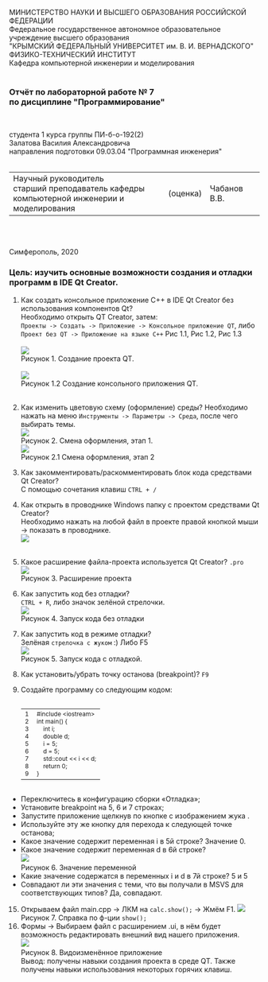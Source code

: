 МИНИСТЕРСТВО НАУКИ  И ВЫСШЕГО ОБРАЗОВАНИЯ РОССИЙСКОЙ ФЕДЕРАЦИИ  
Федеральное государственное автономное образовательное учреждение высшего образования  
"КРЫМСКИЙ ФЕДЕРАЛЬНЫЙ УНИВЕРСИТЕТ им. В. И. ВЕРНАДСКОГО"  
ФИЗИКО-ТЕХНИЧЕСКИЙ ИНСТИТУТ  
Кафедра компьютерной инженерии и моделирования
<br/><br/>
 
### Отчёт по лабораторной работе № 7<br/> по дисциплине "Программирование"
<br/>
 
студента 1 курса группы ПИ-б-о-192(2)  
Залатова Василия Александровича  
направления подготовки 09.03.04 "Программная инженерия"  
<br/>
 
<table>
<tr><td>Научный руководитель<br/> старший преподаватель кафедры<br/> компьютерной инженерии и моделирования</td>
<td>(оценка)</td>
<td>Чабанов В.В.</td>
</tr>
</table>
<br/><br/>
 
Симферополь, 2020


### Цель: изучить основные возможности создания и отладки программ в IDE Qt Creator.

1. Как создать консольное приложение С++ в IDE Qt Creator без использования компонентов Qt?</br>
  Необходимо открыть QT Creator, затем:<br>
  `Проекты -> Создать -> Приложение -> Консольное приложение QT`, либо ` Проект без QT -> Приложение на языке C++`
  Рис 1.1, Рис 1.2, Рис 1.3<br><br>
  ![](https://sun9-47.userapi.com/c857128/v857128488/e8a62/UbwN0jpdiuQ.jpg)<br>
   Рисунок 1. Создание проекта QT.<br><br>
  ![](https://sun9-65.userapi.com/c857128/v857128488/e8a74/UZUlz9fxhRI.jpg)
  <br> Рисунок 1.2 Создание консольного приложения QT.<br><br>
2. Как изменить цветовую схему (оформление) среды?
  Необходимо нажать на меню `Инструменты -> Параметры -> Среда`, после чего выбирать темы.<br>
  ![](https://sun9-58.userapi.com/c857128/v857128488/e8a90/FhDwF9PsF-E.jpg)
  <br>Рисунок 2. Смена оформления, этап 1.<br>
  ![](https://sun9-50.userapi.com/c857128/v857128488/e8aa2/GbsJhVmxDpY.jpg)
<br>Рисунок 2.1 Смена оформления, этап 2<br>
3. Как закомментировать/раскомментировать блок кода средствами Qt Creator?<br>
  С помощью сочетания клавиш `CTRL + /`
4. Как открыть в проводнике Windows папку с проектом средствами Qt Creator?<br>
Необходимо нажать на любой файл в проекте правой кнопкой мыши -> показать в проводнике.<br>
![](https://sun9-15.userapi.com/c857128/v857128488/e8b1e/l5LyG0nXO2Y.jpg)
<br><br>
5. Какое расширение файла-проекта используется Qt Creator?
`.pro`<br>
![](https://sun9-38.userapi.com/c857128/v857128488/e8b2e/YqCqBWkRcPY.jpg)<br>Рисунок 3. Расширение проекта

6. Как запустить код без отладки?<br>
`CTRL + R`, либо значок зелёной стрелочки.<br>
![](https://sun9-3.userapi.com/c857128/v857128488/e8b35/e_SDpHksgZ4.jpg)
<br>Рисунок 4. Запуск кода без отладки<br>
7. Как запустить код в режиме отладки?<br>
Зелёная `стрелочка с жуком` :) Либо F5<br>
![](https://sun9-3.userapi.com/c857128/v857128488/e8b35/e_SDpHksgZ4.jpg)
<br>Рисунок 5. Запуск кода с отладкой.<br>
8. Как установить/убрать точку останова (breakpoint)?
`F9`
9. Создайте программу со следующим кодом:
</textarea></div>
      <div class="crayon-main" style="position: relative; z-index: 1; overflow: hidden;">
        <table class="crayon-table" style="">
          <tbody><tr class="crayon-row">
        <td class="crayon-nums " data-settings="show">
          <div class="crayon-nums-content" style="font-size: 12px !important; line-height: 15px !important;"><div class="crayon-num" data-line="crayon-5e4d633787600825781143-1">1</div><div class="crayon-num crayon-striped-num" data-line="crayon-5e4d633787600825781143-2">2</div><div class="crayon-num" data-line="crayon-5e4d633787600825781143-3">3</div><div class="crayon-num crayon-striped-num" data-line="crayon-5e4d633787600825781143-4">4</div><div class="crayon-num" data-line="crayon-5e4d633787600825781143-5">5</div><div class="crayon-num crayon-striped-num" data-line="crayon-5e4d633787600825781143-6">6</div><div class="crayon-num" data-line="crayon-5e4d633787600825781143-7">7</div><div class="crayon-num crayon-striped-num" data-line="crayon-5e4d633787600825781143-8">8</div><div class="crayon-num" data-line="crayon-5e4d633787600825781143-9">9</div></div>
        </td>
            <td class="crayon-code"><div class="crayon-pre" style="font-size: 12px !important; line-height: 15px !important; -moz-tab-size:4; -o-tab-size:4; -webkit-tab-size:4; tab-size:4;"><div class="crayon-line" id="crayon-5e4d633787600825781143-1"><span class="crayon-p">#include &lt;iostream&gt;</span></div><div class="crayon-line crayon-striped-line" id="crayon-5e4d633787600825781143-2"><span class="crayon-t">int</span><span class="crayon-h"> </span><span class="crayon-e">main</span><span class="crayon-sy">(</span><span class="crayon-sy">)</span><span class="crayon-h"> </span><span class="crayon-sy">{</span></div><div class="crayon-line" id="crayon-5e4d633787600825781143-3"><span class="crayon-h">&nbsp;&nbsp;&nbsp;&nbsp;</span><span class="crayon-t">int</span><span class="crayon-h"> </span><span class="crayon-v">i</span><span class="crayon-sy">;</span></div><div class="crayon-line crayon-striped-line" id="crayon-5e4d633787600825781143-4"><span class="crayon-h">&nbsp;&nbsp;&nbsp;&nbsp;</span><span class="crayon-t">double</span><span class="crayon-h"> </span><span class="crayon-v">d</span><span class="crayon-sy">;</span></div><div class="crayon-line" id="crayon-5e4d633787600825781143-5"><span class="crayon-h">&nbsp;&nbsp;&nbsp;&nbsp;</span><span class="crayon-v">i</span><span class="crayon-h"> </span><span class="crayon-o">=</span><span class="crayon-h"> </span><span class="crayon-cn">5</span><span class="crayon-sy">;</span></div><div class="crayon-line crayon-striped-line" id="crayon-5e4d633787600825781143-6"><span class="crayon-h">&nbsp;&nbsp;&nbsp;&nbsp;</span><span class="crayon-v">d</span><span class="crayon-h"> </span><span class="crayon-o">=</span><span class="crayon-h"> </span><span class="crayon-cn">5</span><span class="crayon-sy">;</span></div><div class="crayon-line" id="crayon-5e4d633787600825781143-7"><span class="crayon-h">&nbsp;&nbsp;&nbsp;&nbsp;</span><span class="crayon-v">std</span><span class="crayon-o">::</span><span class="crayon-r">cout</span><span class="crayon-h"> </span><span class="crayon-o">&lt;&lt;</span><span class="crayon-h"> </span><span class="crayon-v">i</span><span class="crayon-h"> </span><span class="crayon-o">&lt;&lt;</span><span class="crayon-h"> </span><span class="crayon-v">d</span><span class="crayon-sy">;</span></div><div class="crayon-line crayon-striped-line" id="crayon-5e4d633787600825781143-8"><span class="crayon-h">&nbsp;&nbsp;&nbsp;&nbsp;</span><span class="crayon-st">return</span><span class="crayon-h"> </span><span class="crayon-cn">0</span><span class="crayon-sy">;</span></div><div class="crayon-line" id="crayon-5e4d633787600825781143-9"><span class="crayon-sy">}</span></div></div></td>
          </tr>
        </tbody></table>
      </div>
    </div>
   
* Переключитесь в конфигурацию сборки «Отладка»;
* Установите breakpoint на 5, 6 и 7 строках;
* Запустите приложение щелкнув по кнопке с изображением жука .
* Используйте эту же кнопку для перехода к следующей точке останова;
* Какое значение содержит переменная i в 5й строке?
  Значение 0.
* Какое значение содержит переменная d в 6й строке?<br>
 ![](https://sun9-61.userapi.com/c857128/v857128585/eb534/BkEUA1uJ_gI.jpg)<br>Рисунок 6. Значение переменной
* Какие значение содержатся в переменных i и  d в 7й строке?
5 и 5
* Совпадают ли эти значения с теми, что вы получали в MSVS для соответствующих типов? Да, совпадают.

15. Открываем файл main.cpp -> ЛКМ на `calc.show();` -> Жмём F1.
![](https://sun9-36.userapi.com/c857128/v857128585/eb56e/TasS0noWYME.jpg)<br> Рисунок 7. Справка по ф-ции `show();`
16. Формы -> Выбираем файл с расширением .ui, в нём будет возможность редактировать внешний вид нашего приложения.<br>
![](https://github.com/zalatoff/programming/blob/master/labs/7lab/img11.png?raw=true)<br>Рисунок 8. Видоизменённое приложение<br>
Вывод: получены навыки создания проекта в среде QT. Также получены навыки использования некоторых горячих клавиш.
